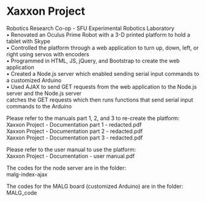 # Xaxxon Project

Robotics Research Co-op - SFU Experimental Robotics Laboratory  
• Renovated an Oculus Prime Robot with a 3-D printed platform to hold a tablet with Skype  
• Controlled the platform through a web application to turn up, down, left, or right using servos with encoders  
• Programmed in HTML, JS, jQuery, and Bootstrap to create the web application  
• Created a Node.js server which enabled sending serial input commands to a customized Arduino  
• Used AJAX to send GET requests from the web application to the Node.js server and the Node.js server  
catches the GET requests which then runs functions that send serial input commands to the Arduino  

Please refer to the manuals part 1, 2, and 3 to re-create the platform:  
        Xaxxon Project - Documentation part 1 - redacted.pdf  
        Xaxxon Project - Documentation part 2 - redacted.pdf  
        Xaxxon Project - Documentation part 3 - redacted.pdf  
  
Please refer to the user manual to use the platform:    
        Xaxxon Project - Documentation - user manual.pdf  
  
The codes for the node server are in the folder:  
        malg-index-ajax  
  
The codes for the MALG board (customized Arduino) are in the folder:  
        MALG_code  


